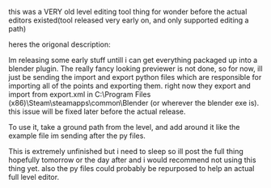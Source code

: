 this was a VERY old level editing tool thing for wonder before the actual editors existed(tool released very early on, and only supported editing a path)

heres the origonal description:

Im releasing some early stuff untill i can get everything packaged up into a blender plugin.
The really fancy looking previewer is not done, so for now, ill just be sending the import and export python files which are responsible for importing all of the points and exporting them.
right now they export and import from export.xml in C:\Program Files (x86)\Steam\steamapps\common\Blender (or wherever the blender exe is). this issue will be fixed later before the actual release.

To use it, take a ground path from the level, and add <root></root> around it like the example file im sending after the py files.

This is extremely unfinished but i need to sleep so ill post the full thing hopefully tomorrow or the day after and i would recommend not using this thing yet. also the py files could probably be repurposed to help an actual full level editor.
